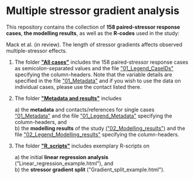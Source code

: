 # <b>Multiple stressor gradient analysis</b>


This repository contains the collection of <b>158 paired-stressor response cases</b>, <b>the modelling results</b>, as well as the <b>R-codes</b> used in the study:

Mack et al. (in review). The length of stressor gradients affects observed multiple-stressor effects. 


1) The folder [<b>"All cases"</b>](https://github.com/leonimack/Multiple_stressor_gradient_analysis/blob/main/All%20cases) includes the 158 paired-stressor response cases as semicolon-separated values and the file ["01_Legend_CaseIDs"](https://github.com/leonimack/Multiple_stressor_gradient_analysis/blob/main/All%20cases/01_Legend_CaseIDs.csv) specifying the column-headers. Note that the variable details are specified in the file ["01_Metadata"](https://github.com/leonimack/Multiple_stressor_gradient_analysis/tree/main/Metadata%20and%20results) and if you wish to use the data on individual cases, please use the contact listed there.

2) The folder [<b>"Metadata and results"</b>](https://github.com/leonimack/Multiple_stressor_gradient_analysis/tree/main/Metadata%20and%20results) includes

    a) the <b>metadata</b> and contacts/references for single cases ["01_Metadata"](https://github.com/leonimack/Multiple_stressor_gradient_analysis/tree/main/Metadata%20and%20results) and the file ["01_Legend_Metadata"](https://github.com/leonimack/Multiple_stressor_gradient_analysis/blob/main/Metadata%20and%20results/01_Legend_Metadata..csv) specifying the column-headers, and   
    b) the <b>modelling results</b> of the study [("02_Modelling_results")](https://github.com/leonimack/Multiple_stressor_gradient_analysis/blob/main/Metadata%20and%20results/02_Modelling%20results.csv) and the file ["02_Legend_Modelling_results"](https://github.com/leonimack/Multiple_stressor_gradient_analysis/blob/main/Metadata%20and%20results/02_Legend_Modelling_results.csv) specifying the column-headers.

3) The folder [<b>"R_scripts"</b>](https://github.com/leonimack/Multiple_stressor_gradient_analysis/tree/main/R_scripts) includes exemplary R-scripts on

    a) the initial <b>linear regression analysis</b> ("Linear_regression_example.html"), and    
    b) the <b>stressor gradient split</b> ("Gradient_split_example.html").
